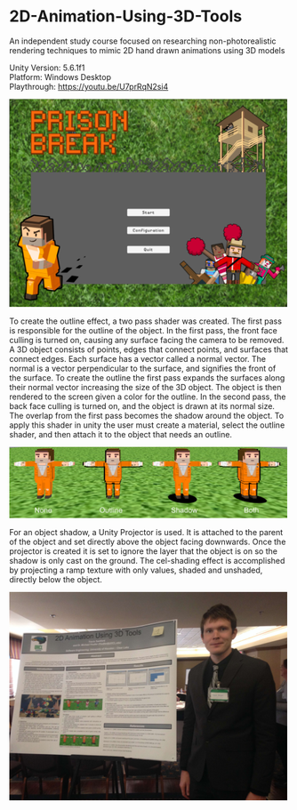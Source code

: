 # 2D-Animation-Using-3D-Tools
An independent study course focused on researching non-photorealistic rendering techniques to mimic 2D hand drawn animations using 3D models 

Unity Version: 5.6.1f1  
Platform: Windows Desktop  
Playthrough: https://youtu.be/U7prRqN2si4

<img src="/Documents/MenuScreen.png" width="500">

To create the outline effect, a two pass shader was created. The first pass is responsible for the outline of the object. In the first pass, the front face culling is turned on, causing any surface facing the camera to be removed. A 3D object consists of points, edges that connect points, and surfaces that connect edges. Each surface has a vector called a normal vector. The normal is a vector perpendicular to the surface, and signifies the front of the surface. To create the outline the first pass expands the surfaces along their normal vector increasing the size of the 3D object. The object is then rendered to the screen given a color for the outline. In the second pass, the back face culling is turned on, and the object is drawn at its normal size. The overlap from the first pass becomes the shadow around the object. To apply this shader in unity the user must create a material, select the outline shader, and then attach it to the object that needs an outline.

<img src="/Documents/ShaderComparison.PNG" width="500">

For an object shadow, a Unity Projector is used. It is attached to the parent of the object and set directly above the object facing downwards. Once the projector is created it is set to ignore the layer that the object is on so the shadow is only cast on the ground. The cel-shading effect is accomplished by projecting a ramp texture with only values, shaded and unshaded, directly below the object.

<img src="/Documents/IEEE_Picture_With_Poster.jpg" width="500">




